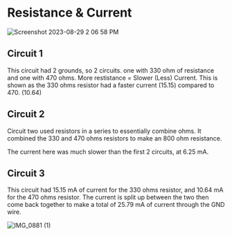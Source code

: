# Resistance & Current

![Screenshot 2023-08-29 2 06 58 PM](https://github.com/WHS-Robotics-Engineering-2023-24/re-3-5-0-modifying-resistance-SkinnyJosiah/assets/94023705/fdf15ad4-a77e-4d77-8f63-952471c0c22c)



## Circuit 1 

This circuit had 2 grounds, so 2 circuits. one with 330 ohm of resistance and one with 470 ohms.
More restistance = Slower (Less) Current. 
This is shown as the 330 ohms resistor had a faster current (15.15) compared to 470. (10.64)

## Circuit 2 

Circuit two used resistors in a series to essentially combine ohms. It combined the 330 and 470 ohms resistors to make an 800 ohm resistance.

The current here was much slower than the first 2 circuits, at 6.25 mA.

## Circuit 3 

This circuit had 15.15 mA of current for the 330 ohms resistor, and 10.64 mA for the 470 ohms resistor. The current is split up between the two then come back together to make a total
of 25.79 mA of current through the GND wire.

![IMG_0881 (1)](https://github.com/WHS-Robotics-Engineering-2023-24/re-3-5-0-modifying-resistance-SkinnyJosiah/assets/94023705/62e4732e-55c9-4ab6-ad64-307ffb9cbf30)

